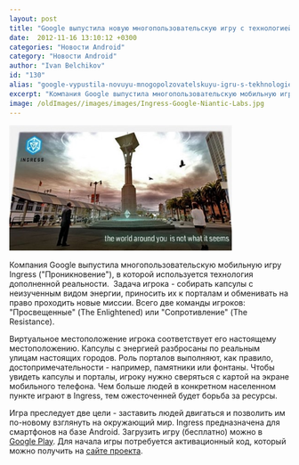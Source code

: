 ```yaml
---
layout: post
title: "Google выпустила новую многопользовательскую игру с технологией технологии дополненной реальности"
date:  2012-11-16 13:10:12 +0300
categories: "Новости Android"
category: "Новости Android"
author: "Ivan Belchikov"
id: "130"
alias: "google-vypustila-novuyu-mnogopolzovatelskuyu-igru-s-tekhnologiej-tekhnologii-dopolnennoj-realnosti"
excerpt: "Компания Google выпустила многопользовательскую мобильную игру Ingress (Проникновение), в которой используется технология дополненной реальности.  Задача игрока - собирать капсулы с неизученным видом энергии, приносить их к порталам и обменивать на право проходить новые миссии. Всего две команды игроков: Просвещенные (The Enlightened) или Сопротивление (The Resistance)."
image: /oldImages//images/images/Ingress-Google-Niantic-Labs.jpg
---
```

<img src="/oldImages/images/images/Ingress-Google-Niantic-Labs.jpg" border="0" width="400" >

Компания Google выпустила многопользовательскую мобильную игру Ingress ("Проникновение"), в которой используется технология дополненной реальности.  Задача игрока - собирать капсулы с неизученным видом энергии, приносить их к порталам и обменивать на право проходить новые миссии. Всего две команды игроков: "Просвещенные" (The Enlightened) или "Сопротивление" (The Resistance).
 

Виртуальное местоположение игрока соответствует его настоящему местоположению. Капсулы с энергией разбросаны по реальным улицам настоящих городов. Роль порталов выполняют, как правило, достопримечательности - например, памятники или фонтаны. Чтобы увидеть капсулы и порталы, игроку нужно сверяться с картой на экране мобильного телефона. Чем больше людей в конкретном населенном пункте играют в Ingress, тем ожесточенней будет борьба за ресурсы.

Игра преследует две цели - заставить людей двигаться и позволить им по-новому взглянуть на окружающий мир. Ingress предназначена для смартфонов на базе Android. Загрузить игру (бесплатно) можно в <a href="#" title="Игра Ingress" rel="nofollow">Google Play</a>. Для начала игры потребуется активационный код, который можно получить на <a href="#" title="сайт проекта" rel="nofollow">сайте проекта</a>.
